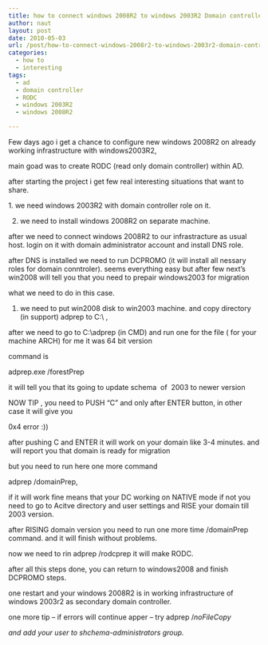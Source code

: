 ```yaml
---
title: how to connect windows 2008R2 to windows 2003R2 Domain controller
author: naut
layout: post
date: 2010-05-03
url: /post/how-to-connect-windows-2008r2-to-windows-2003r2-domain-controller/
categories:
  - how to
  - interesting
tags:
  - ad
  - domain controller
  - RODC
  - windows 2003R2
  - windows 2008R2

---
```

Few days ago i get a chance to configure new windows 2008R2 on already working infrastructure with windows2003R2,
  
main goad was to create RODC (read only domain controller) within AD.
  
after starting the project i get few real interesting situations that want to share.

<!--more-->1. we need windows 2003R2 with domain controller role on it.

2. we need to install windows 2008R2 on separate machine.

after we need to connect windows 2008R2 to our infrastracture as usual host. login on it with domain administrator account and install DNS role.

after DNS is installed we need to run DCPROMO (it will install all nessary roles for domain conntroler). seems everything easy but after few next&#8217;s win2008 will tell you that you need to prepair windows2003 for migration

what we need to do in this case.

1. we need to put win2008 disk to win2003 machine. and copy directory (in support) adprep to C:\ ,

after we need to go to C:\adprep (in CMD) and run one for the file ( for your machine ARCH) for me it was 64 bit version

command is

adprep.exe /forestPrep

it will tell you that its going to update schema  of  2003 to newer version

NOW TIP , you need to PUSH &#8220;C&#8221; and only after ENTER button, in other case it will give you

0x4 error :))

after pushing C and ENTER it will work on your domain like 3-4 minutes. and  will report you that domain is ready for migration

but you need to run here one more command

adprep /domainPrep,

if it will work fine means that your DC working on NATIVE mode if not you need to go to Acitve directory and user settings and RISE your domain till 2003 version.

after RISING domain version you need to run one more time /domainPrep command. and it will finish without problems.

now we need to rin adprep /rodcprep it will make RODC.

after all this steps done, you can return to windows2008 and finish DCPROMO steps.

one restart and your windows 2008R2 is in working infrastructure of windows 2003r2 as secondary domain controller.

one more tip &#8211; if errors will continue apper &#8211; try adprep /_noFileCopy_ 

_and add your user to shchema-administrators group._

